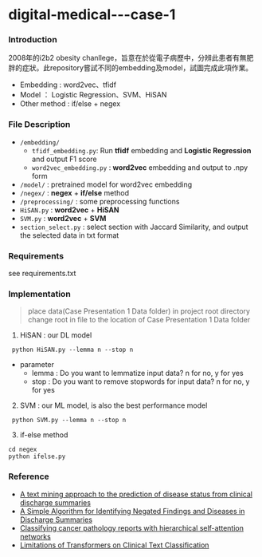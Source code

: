 # digital-medical---case-1
### Introduction
2008年的i2b2 obesity chanllege，旨意在於從電子病歷中，分辨此患者有無肥胖的症狀。此repository嘗試不同的embedding及model，試圖完成此項作業。
 * Embedding : word2vec、tfidf
 * Model ： Logistic Regression、SVM、HiSAN
 * Other method : if/else + negex

### File Description
* `/embedding/`
  * `tfidf_embedding.py`: Run **tfidf** embedding and **Logistic Regression** and output F1 score
  * `word2vec_embedding.py` : **word2vec** embedding and output to .npy form 
* `/model/` : pretrained model for word2vec embedding 
* `/negex/` : **negex** + **if/else** method
* `/preprocessing/` : some preprocessing functions
* `HiSAN.py` : **word2vec** + **HiSAN**
* `SVM.py` : **word2vec** + **SVM**
* `section_select.py` : select section with Jaccard Similarity, and output the selected data in txt format

### Requirements
see requirements.txt

### Implementation
> place data(Case Presentation 1 Data folder) in project root directory
> change root in file to the location of Case Presentation 1 Data folder

1. HiSAN : our DL model
 ```
  python HiSAN.py --lemma n --stop n
 ```
 * parameter
   * lemma : Do you want to lemmatize input data? n for no, y for yes
   * stop :  Do you want to remove stopwords for input data? n for no, y for yes
  
2. SVM : our ML model, is also the best performance model
 ```
  python SVM.py --lemma n --stop n
 ```
 
 3. if-else method
 ```
 cd negex
 python ifelse.py
 ```

### Reference
* [A text mining approach to the prediction of disease status from clinical discharge summaries](https://pubmed.ncbi.nlm.nih.gov/19390098/)
* [A Simple Algorithm for Identifying Negated Findings and Diseases in Discharge Summaries](https://www.sciencedirect.com/science/article/pii/S1532046401910299)
* [Classifying cancer pathology reports with hierarchical self-attention networks](https://www.sciencedirect.com/science/article/pii/S0933365719303562)
* [Limitations of Transformers on Clinical Text Classification](https://pubmed.ncbi.nlm.nih.gov/33635801/)
